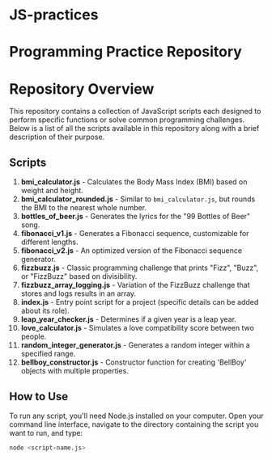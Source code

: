 # JS-practices

# Programming Practice Repository

# Repository Overview

This repository contains a collection of JavaScript scripts each designed to perform specific functions or solve common programming challenges. Below is a list of all the scripts available in this repository along with a brief description of their purpose.

## Scripts

1. **bmi_calculator.js** - Calculates the Body Mass Index (BMI) based on weight and height.
2. **bmi_calculator_rounded.js** - Similar to `bmi_calculator.js`, but rounds the BMI to the nearest whole number.
3. **bottles_of_beer.js** - Generates the lyrics for the "99 Bottles of Beer" song.
4. **fibonacci_v1.js** - Generates a Fibonacci sequence, customizable for different lengths.
5. **fibonacci_v2.js** - An optimized version of the Fibonacci sequence generator.
6. **fizzbuzz.js** - Classic programming challenge that prints "Fizz", "Buzz", or "FizzBuzz" based on divisibility.
7. **fizzbuzz_array_logging.js** - Variation of the FizzBuzz challenge that stores and logs results in an array.
8. **index.js** - Entry point script for a project (specific details can be added about its role).
9. **leap_year_checker.js** - Determines if a given year is a leap year.
10. **love_calculator.js** - Simulates a love compatibility score between two people.
11. **random_integer_generator.js** - Generates a random integer within a specified range.
12. **bellboy_constructor.js** - Constructor function for creating 'BellBoy' objects with multiple properties.

## How to Use

To run any script, you'll need Node.js installed on your computer. Open your command line interface, navigate to the directory containing the script you want to run, and type:

```bash
node <script-name.js>

